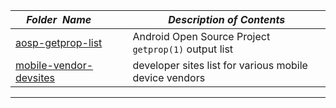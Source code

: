 |&nbsp;&nbsp;&nbsp;&nbsp;_Folder&nbsp;&nbsp;Name_&nbsp;&nbsp;&nbsp;&nbsp;| _Description of Contents_
|:----------------|--------------------------------------------------------------------------------------------------------------------------------------------------------
| [aosp-getprop-list](aosp-getprop-list.txt) |  Android Open Source Project `getprop(1)` output list 
| [mobile-vendor-devsites](mobile-vendor-devsites.txt) |  developer sites list for various mobile device vendors 

* * *

